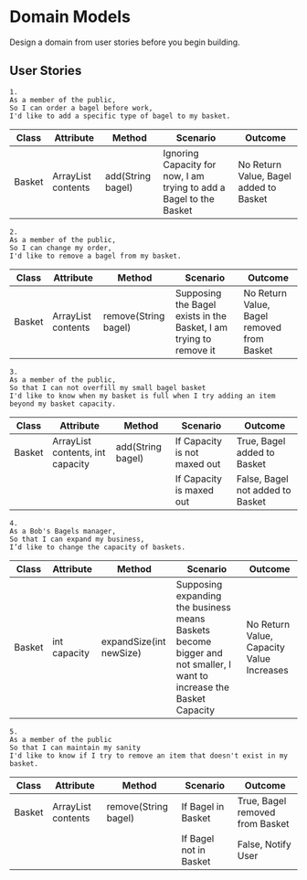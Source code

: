 # Domain Models
Design a domain from user stories before you begin building.

## User Stories
```
1.
As a member of the public,
So I can order a bagel before work,
I'd like to add a specific type of bagel to my basket.
```

| Class  | Attribute                  | Method            | Scenario                                                            | Outcome                                |
|--------|----------------------------|-------------------|---------------------------------------------------------------------|----------------------------------------|
| Basket | ArrayList<String> contents | add(String bagel) | Ignoring Capacity for now, I am trying to add a Bagel to the Basket | No Return Value, Bagel added to Basket |

```
2.
As a member of the public,
So I can change my order,
I'd like to remove a bagel from my basket.
```

| Class  | Attribute                  | Method               | Scenario                                                           | Outcome                                    |
|--------|----------------------------|----------------------|--------------------------------------------------------------------|--------------------------------------------|
| Basket | ArrayList<String> contents | remove(String bagel) | Supposing the Bagel exists in the Basket, I am trying to remove it | No Return Value, Bagel removed from Basket |

```
3.
As a member of the public,
So that I can not overfill my small bagel basket
I'd like to know when my basket is full when I try adding an item beyond my basket capacity.
```

| Class  | Attribute                                | Method            | Scenario                     | Outcome                          |
|--------|------------------------------------------|-------------------|------------------------------|----------------------------------|
| Basket | ArrayList<String> contents, int capacity | add(String bagel) | If Capacity is not maxed out | True, Bagel added to Basket      |
|        |                                          |                   | If Capacity is maxed out     | False, Bagel not added to Basket |

```
4.
As a Bob's Bagels manager,
So that I can expand my business,
I’d like to change the capacity of baskets.
```

| Class  | Attribute      | Method                  | Scenario                                                                                                             | Outcome                                   |
|--------|----------------|-------------------------|----------------------------------------------------------------------------------------------------------------------|-------------------------------------------|
| Basket | int capacity   | expandSize(int newSize) | Supposing expanding the business means Baskets become bigger and not smaller, I want to increase the Basket Capacity | No Return Value, Capacity Value Increases |

```
5.
As a member of the public
So that I can maintain my sanity
I'd like to know if I try to remove an item that doesn't exist in my basket.
```

| Class  | Attribute                  | Method               | Scenario               | Outcome                         |
|--------|----------------------------|----------------------|------------------------|---------------------------------|
| Basket | ArrayList<String> contents | remove(String bagel) | If Bagel in Basket     | True, Bagel removed from Basket |
|        |                            |                      | If Bagel not in Basket | False, Notify User              |
